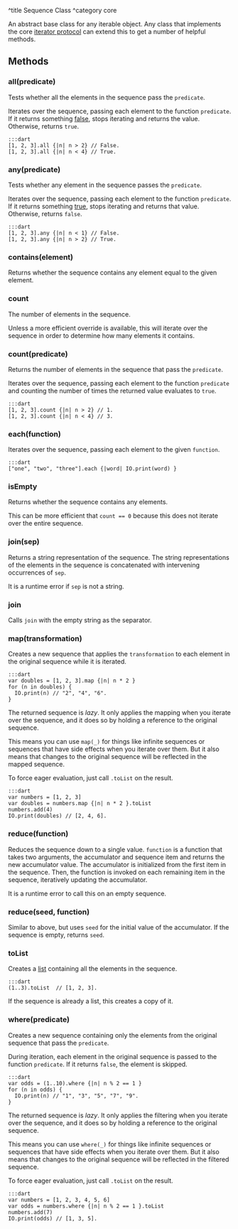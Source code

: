 ^title Sequence Class
^category core

An abstract base class for any iterable object. Any class that implements the
core [iterator protocol][] can extend this to get a number of helpful methods.

[iterator protocol]: ../control-flow.html#the-iterator-protocol

## Methods

### **all**(predicate)

Tests whether all the elements in the sequence pass the `predicate`.

Iterates over the sequence, passing each element to the function `predicate`.
If it returns something [false](../control-flow.html#truth), stops iterating
and returns the value. Otherwise, returns `true`.

    :::dart
    [1, 2, 3].all {|n| n > 2} // False.
    [1, 2, 3].all {|n| n < 4} // True.

### **any**(predicate)

Tests whether any element in the sequence passes the `predicate`.

Iterates over the sequence, passing each element to the function `predicate`.
If it returns something [true](../control-flow.html#truth), stops iterating and
returns that value. Otherwise, returns `false`.

    :::dart
    [1, 2, 3].any {|n| n < 1} // False.
    [1, 2, 3].any {|n| n > 2} // True.

### **contains**(element)

Returns whether the sequence contains any element equal to the given element.

### **count**

The number of elements in the sequence.

Unless a more efficient override is available, this will iterate over the
sequence in order to determine how many elements it contains.

### **count**(predicate)

Returns the number of elements in the sequence that pass the `predicate`.

Iterates over the sequence, passing each element to the function `predicate`
and counting the number of times the returned value evaluates to `true`.

    :::dart
    [1, 2, 3].count {|n| n > 2} // 1.
    [1, 2, 3].count {|n| n < 4} // 3.

### **each**(function)

Iterates over the sequence, passing each element to the given `function`.

    :::dart
    ["one", "two", "three"].each {|word| IO.print(word) }

### **isEmpty**

Returns whether the sequence contains any elements.

This can be more efficient that `count == 0` because this does not iterate over
the entire sequence.

### **join**(sep)

Returns a string representation of the sequence. The string representations of
the elements in the sequence is concatenated with intervening occurrences of
`sep`.

It is a runtime error if `sep` is not a string.

### **join**

Calls `join` with the empty string as the separator.

### **map**(transformation)

Creates a new sequence that applies the `transformation` to each element in the
original sequence while it is iterated.

    :::dart
    var doubles = [1, 2, 3].map {|n| n * 2 }
    for (n in doubles) {
      IO.print(n) // "2", "4", "6".
    }

The returned sequence is *lazy*. It only applies the mapping when you iterate
over the sequence, and it does so by holding a reference to the original
sequence.

This means you can use `map(_)` for things like infinite sequences or sequences
that have side effects when you iterate over them. But it also means that
changes to the original sequence will be reflected in the mapped sequence.

To force eager evaluation, just call `.toList` on the result.

    :::dart
    var numbers = [1, 2, 3]
    var doubles = numbers.map {|n| n * 2 }.toList
    numbers.add(4)
    IO.print(doubles) // [2, 4, 6].

### **reduce**(function)

Reduces the sequence down to a single value. `function` is a function that takes
two arguments, the accumulator and sequence item and returns the new accumulator
value. The accumulator is initialized from the first item in the sequence. Then,
the function is invoked on each remaining item in the sequence, iteratively
updating the accumulator.

It is a runtime error to call this on an empty sequence.

### **reduce**(seed, function)

Similar to above, but uses `seed` for the initial value of the accumulator. If
the sequence is empty, returns `seed`.

### **toList**

Creates a [list](list.html) containing all the elements in the sequence.

    :::dart
    (1..3).toList  // [1, 2, 3].

If the sequence is already a list, this creates a copy of it.

### **where**(predicate)

Creates a new sequence containing only the elements from the original sequence
that pass the `predicate`.

During iteration, each element in the original sequence is passed to the
function `predicate`. If it returns `false`, the element is skipped.

    :::dart
    var odds = (1..10).where {|n| n % 2 == 1 }
    for (n in odds) {
      IO.print(n) // "1", "3", "5", "7", "9".
    }

The returned sequence is *lazy*. It only applies the filtering when you iterate
over the sequence, and it does so by holding a reference to the original
sequence.

This means you can use `where(_)` for things like infinite sequences or
sequences that have side effects when you iterate over them. But it also means
that changes to the original sequence will be reflected in the filtered
sequence.

To force eager evaluation, just call `.toList` on the result.

    :::dart
    var numbers = [1, 2, 3, 4, 5, 6]
    var odds = numbers.where {|n| n % 2 == 1 }.toList
    numbers.add(7)
    IO.print(odds) // [1, 3, 5].
